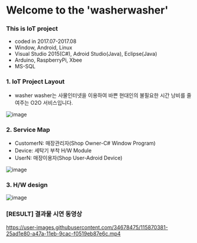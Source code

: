 # Welcome to the 'washerwasher'

### This is IoT project
* coded in 2017.07-2017.08
* Window, Android, Linux
* Visual Studio 2015(C#), Adroid Studio(Java), Eclipse(Java)
* Arduino, RaspberryPi, Xbee
* MS-SQL

### 1. IoT Project Layout
* washer washer는 사물인터넷을 이용하여 바쁜 현대인의 불필요한 시간 낭비를 줄여주는 O2O 서비스입니다.

![image](https://user-images.githubusercontent.com/34678475/115559889-0f268c00-a2ef-11eb-96c2-148f90b102be.png)

### 2. Service Map
* CustomerN: 매장관리자(Shop Owner-C# Window Program)
* Device: 세탁기 부착 H/W Module
* UserN: 매장이용자(Shop User-Adroid Device)

![image](https://user-images.githubusercontent.com/34678475/115871034-019e0d00-a47b-11eb-93d2-91eaec77972e.png)


### 3. H/W design

![image](https://user-images.githubusercontent.com/34678475/115870703-92281d80-a47a-11eb-97ab-0fa75a57c530.png)

### [RESULT] 결과물 시연 동영상

https://user-images.githubusercontent.com/34678475/115870381-25ad1e80-a47a-11eb-9cac-f0519eb87e6c.mp4




